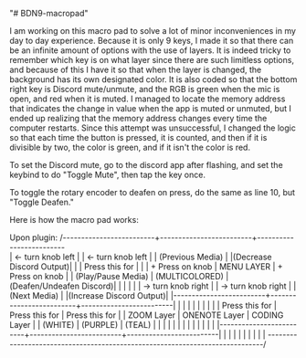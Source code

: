 "# BDN9-macropad" 

I am working on this macro pad to solve a lot of minor inconveniences in my day to day experience.
Because it is only 9 keys, I made it so that there can be an infinite amount of options with the use 
of layers. It is indeed tricky to remember which key is on what layer since there are such limitless 
options, and because of this I have it so that when the layer is changed, the background has its own 
designated color. It is also coded so that the bottom right key is Discord mute/unmute, and the RGB 
is green when the mic is open, and red when it is muted. I managed to locate the memory address that
indicates the change in value when the app is muted or unmuted, but I ended up realizing that the memory
address changes every time the computer restarts. Since this attempt was unsuccessful, I changed the
logic so that each time the button is pressed, it is counted, and then if it is divisible by two, the 
color is green, and if it isn't the color is red.

To set the Discord mute, go to the discord app after flashing, and set the keybind to do "Toggle Mute", 
then tap the key once.

To toggle the rotary encoder to deafen on press, do the same as line 10, but "Toggle Deafen."


Here is how the macro pad works:


Upon plugin: 
/-------------------------+-------------------------+-------------------------\
|  <- turn knob left      |                         |   <- turn knob left     |
|    (Previous Media)     |                         |(Decrease Discord Output)|
|                         |     Press this for      |                         |
|    + Press on knob      |       MENU LAYER        |    + Press on knob      |
|    (Play/Pause Media)   |     (MULTICOLORED)      |(Deafen/Undeafen Discord)|
|                         |                         |                         |
|  -> turn knob right     |                         |  -> turn knob right     |
|      (Next Media)       |                         |(Increase Discord Output)|
|-------------------------+-------------------------+-------------------------|
|                         |                         |                         |
|                         |                         |                         |
|      Press this for     |     Press this for      |     Press this for      |
|        ZOOM Layer       |      ONENOTE Layer      |      CODING Layer       |
|         (WHITE)         |         (PURPLE)        |         (TEAL)          |
|                         |                         |                         |
|                         |                         |                         |
|                         |                         |                         |
|-------------------------+-------------------------+-------------------------|
|
|
|
|
|
|
|
|                                                                             |
\-----------------------------------------------------------------------------/
